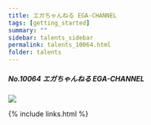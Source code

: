 ```yaml
---
title: エガちゃんねる EGA-CHANNEL
tags: [getting_started]
summary: ""
sidebar: talents_sidebar
permalink: talents_10064.html
folder: talents
---
```



##### No.10064 エガちゃんねる EGA-CHANNEL  

![](https://yt3.ggpht.com/ytc/AKedOLSj7y83WYDt8RWmGKjB0Ff1oiKrvndB3s9Y1alq=s176-c-k-c0x00ffffff-no-rj)




{% include links.html %}
